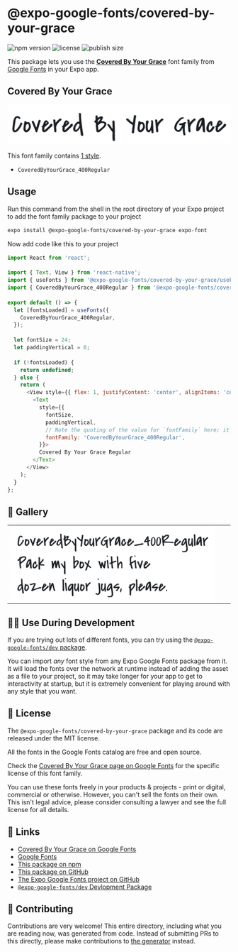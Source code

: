 # @expo-google-fonts/covered-by-your-grace

![npm version](https://flat.badgen.net/npm/v/@expo-google-fonts/covered-by-your-grace)
![license](https://flat.badgen.net/github/license/expo/google-fonts)
![publish size](https://flat.badgen.net/packagephobia/install/@expo-google-fonts/covered-by-your-grace)

This package lets you use the [**Covered By Your Grace**](https://fonts.google.com/specimen/Covered+By+Your+Grace) font family from [Google Fonts](https://fonts.google.com/) in your Expo app.

## Covered By Your Grace

![Covered By Your Grace](./font-family.png)

This font family contains [1 style](#-gallery).

- `CoveredByYourGrace_400Regular`

## Usage

Run this command from the shell in the root directory of your Expo project to add the font family package to your project
```sh
expo install @expo-google-fonts/covered-by-your-grace expo-font
```

Now add code like this to your project
```js
import React from 'react';

import { Text, View } from 'react-native';
import { useFonts } from '@expo-google-fonts/covered-by-your-grace/useFonts';
import { CoveredByYourGrace_400Regular } from '@expo-google-fonts/covered-by-your-grace/400Regular';

export default () => {
  let [fontsLoaded] = useFonts({
    CoveredByYourGrace_400Regular,
  });

  let fontSize = 24;
  let paddingVertical = 6;

  if (!fontsLoaded) {
    return undefined;
  } else {
    return (
      <View style={{ flex: 1, justifyContent: 'center', alignItems: 'center' }}>
        <Text
          style={{
            fontSize,
            paddingVertical,
            // Note the quoting of the value for `fontFamily` here; it expects a string!
            fontFamily: 'CoveredByYourGrace_400Regular',
          }}>
          Covered By Your Grace Regular
        </Text>
      </View>
    );
  }
};

```

## 🔡 Gallery


||||
|-|-|-|
|![CoveredByYourGrace_400Regular](./CoveredByYourGrace_400Regular.ttf.png)||||


## 👩‍💻 Use During Development

If you are trying out lots of different fonts, you can try using the [`@expo-google-fonts/dev` package](https://github.com/expo/google-fonts/tree/master/font-packages/dev#readme).

You can import *any* font style from any Expo Google Fonts package from it. It will load the fonts
over the network at runtime instead of adding the asset as a file to your project, so it may take longer
for your app to get to interactivity at startup, but it is extremely convenient
for playing around with any style that you want.

## 📖 License

The `@expo-google-fonts/covered-by-your-grace` package and its code are released under the MIT license.

All the fonts in the Google Fonts catalog are free and open source.

Check the [Covered By Your Grace page on Google Fonts](https://fonts.google.com/specimen/Covered+By+Your+Grace) for the specific license of this font family.

You can use these fonts freely in your products & projects - print or digital, commercial or otherwise. However, you can't sell the fonts on their own. This isn't legal advice, please consider consulting a lawyer and see the full license for all details.

## 🔗 Links

- [Covered By Your Grace on Google Fonts](https://fonts.google.com/specimen/Covered+By+Your+Grace)
- [Google Fonts](https://fonts.google.com/)
- [This package on npm](https://www.npmjs.com/package/@expo-google-fonts/covered-by-your-grace)
- [This package on GitHub](https://github.com/expo/google-fonts/tree/master/font-packages/covered-by-your-grace)
- [The Expo Google Fonts project on GitHub](https://github.com/expo/google-fonts)
- [`@expo-google-fonts/dev` Devlopment Package](https://github.com/expo/google-fonts/tree/master/font-packages/dev)

## 🤝 Contributing

Contributions are very welcome! This entire directory, including what you are reading now, was generated from code. Instead of submitting PRs to this directly, please make contributions to [the generator](https://github.com/expo/google-fonts/tree/master/packages/generator) instead.
